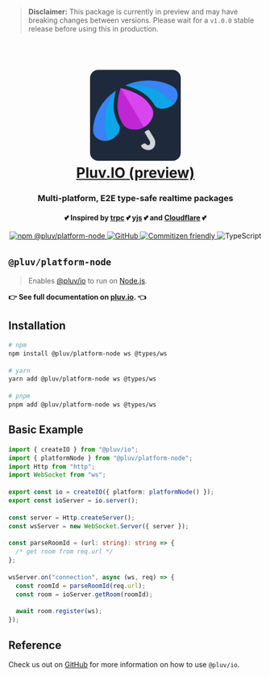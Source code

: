 > **Disclaimer:**
> This package is currently in preview and may have breaking changes between versions. Please wait for a `v1.0.0` stable release before using this in production.

<h1 align="center">
  <br />
  <img src="https://github.com/pluv-io/pluv/blob/master/assets/pluv-icon-192x192.png?raw=true" alt="Pluv.IO" width="180" style="border-radius:16px" />
  <br />
  <a href="https://pluv.io/docs/introduction">Pluv.IO (preview)</a>
  <br />
</h1>

<h3 align="center">Multi-platform, E2E type-safe realtime packages</h3>
<h4 align="center">💕 Inspired by <a href="https://trpc.io">trpc</a> 💕 <a href="https://docs.yjs.dev/">yjs</a> 💕 and <a href="https://developers.cloudflare.com/">Cloudflare</a> 💕 </h4>

<p align="center">
  <a href="https://www.npmjs.com/package/@pluv/platform-node">
    <img src="https://img.shields.io/npm/v/@pluv/platform-node" alt="npm @pluv/platform-node" />
  </a>
  <a href="https://github.com/pluv-io/pluv/blob/master/LICENSE">
    <img alt="GitHub" src="https://img.shields.io/github/license/pluv-io/pluv" alt="License MIT" />
  </a>
  <a href="https://commitizen.github.io/cz-cli/">
    <img src="https://img.shields.io/badge/commitizen-friendly-brightgreen.svg" alt="Commitizen friendly" />
  </a>
  <img src="https://badgen.net/badge/-/TypeScript?icon=typescript&label&labelColor=blue&color=555555" alt="TypeScript" />
</p>

## `@pluv/platform-node`

> Enables [@pluv/io](https://www.npmjs.com/package/@pluv/io) to run on [Node.js](https://nodejs.org/).

**👉 See full documentation on [pluv.io](https://pluv.io/docs/introduction). 👈**

## Installation

```bash
# npm
npm install @pluv/platform-node ws @types/ws

# yarn
yarn add @pluv/platform-node ws @types/ws

# pnpm
pnpm add @pluv/platform-node ws @types/ws
```

## Basic Example

```ts
import { createIO } from "@pluv/io";
import { platformNode } from "@pluv/platform-node";
import Http from "http";
import WebSocket from "ws";

export const io = createIO({ platform: platformNode() });
export const ioServer = io.server();

const server = Http.createServer();
const wsServer = new WebSocket.Server({ server });

const parseRoomId = (url: string): string => {
  /* get room from req.url */
};

wsServer.on("connection", async (ws, req) => {
  const roomId = parseRoomId(req.url);
  const room = ioServer.getRoom(roomId);

  await room.register(ws);
});
```

## Reference

Check us out on [GitHub](https://github.com/pluv-io/pluv) for more information on how to use `@pluv/io`.
